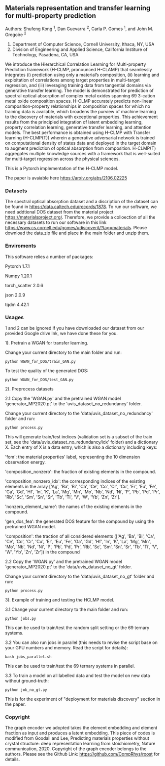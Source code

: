 ## Materials representation and transfer learning for multi-property prediction

Authors: Shufeng Kong <sup>1</sup>, Dan Guevarra <sup>2</sup>, Carla P. Gomes <sup>1</sup>, and John M. Gregoire <sup>2</sup>
1) Department of Computer Science, Cornell University, Ithaca, NY, USA
2) Division of Engineering and Applied Science, 
   California Institure of Technology, Pasadena, CA, USA
   
We introduce the Hierarchical Correlation Learning for Multi-property Prediction framework (H-CLMP, pronounced H-CLAMP) that seamlessly integrates (i) prediction using only a material’s composition, (ii) learning and exploitation of correlations among target properties in multi-target regression, and (iii) leveraging training data from tangential domains via generative transfer learning. The model is demonstrated for prediction of spectral optical absorption of complex metal oxides spanning 69 3-cation metal oxide composition spaces. H-CLMP accurately predicts non-linear composition-property relationships in composition spaces for which no training data is available, which broadens the purview of machine learning to the discovery of materials with exceptional properties. This achievement results from the principled integration of latent embedding learning, property correlation learning, generative transfer learning, and attention models. The best performance is obtained using H-CLMP with Transfer learning (H-CLMP(T)) wherein a generative adversarial network is trained on computational density of states data and deployed in the target domain to augment prediction of optical absorption from composition. H-CLMP(T) aggregates multiple knowledge sources with a framework that is well-suited for multi-target regression across the physical sciences.

This is a Pytorch implementation of the H-CLMP model. 

The paper is avaiable here https://arxiv.org/abs/2106.02225

### Datasets 

The spectral optical absorption dataset and a discription of the dataset can be found in https://data.caltech.edu/records/1878. To run our software, we need addtional DOS dataset from the material project https://materialsproject.org/. Therefore, we provide a colloection of all the necessary datasets to run our software in this link https://www.cs.cornell.edu/gomes/udiscoverit/?tag=materials. Please download the data.zip file and place in the main folder and unzip them.

### Enviroments

This software relies a number of packages:

Pytorch 1.7.1

Numpy 1.20.1

torch_scatter 2.0.6

json 2.0.9

tqdm 4.42.1

### Usages
1 and 2 can be ignored if you have downloaded our dataset from our provided Google drive lnk, we have done 
these for you. 

1). Pretrain a WGAN for transfer learning.

Change your current directory to the main folder and run:
```shell script
python WGAN_for_DOS/train_GAN.py
```

To test the quality of the generated DOS:
```shell script
python WGAN_for_DOS/test_GAN.py
```

2). Preprocess datasets

2.1 Copy the 'WGAN.py' and the pretrained WGAN model 'generator_MP2020.pt' to the 
'uvis_dataset_no_redundancy' folder.

Change your current directory  to the 'data/uvis_dataset_no_redundancy' folder and run:
```shell script
python process.py
```
This will generate train/test indices (validation set is a subset of the train set, see the 'data/uvis_dataset_no_redundancy/idx' folder) and 
a dictionary X. Each entry of X is a data entry, which is also a dictionary including keys: 

'fom': the material properties' label, representing the 10 dimension observation energy.

'composition_nonzero': the fraction of existing elements in the compound.

'composition_nonzero_idx': the corresponding indices of the existing elements 
in the array ['Ag', 'Ba', 'Bi', 'Ca', 'Ce', 'Co', 'Cr', 'Cu', 'Er', 'Eu', 'Fe', 'Ga', 'Gd', 'Hf', 'In', 'K', 'La', 'Mg', 'Mn', 'Mo', 'Nb',
             'Nd', 'Ni', 'P', 'Pb', 'Pd', 'Pr', 'Rb', 'Sc', 'Sm', 'Sn', 'Sr', 'Tb', 'Ti', 'V', 'W', 'Yb', 'Zn', 'Zr'].

'nonzero_element_name': the names of the existing elements in the compound.

'gen_dos_fea': the generated DOS feature for the compound by using the pretrained WGAN
model.

'composition': the traction of all considered elements (['Ag', 'Ba', 'Bi', 'Ca', 'Ce', 'Co', 'Cr', 'Cu', 'Er', 'Eu', 'Fe', 'Ga', 'Gd', 'Hf', 'In', 'K', 'La', 'Mg', 'Mn', 'Mo', 'Nb',
             'Nd', 'Ni', 'P', 'Pb', 'Pd', 'Pr', 'Rb', 'Sc', 'Sm', 'Sn', 'Sr', 'Tb', 'Ti', 'V', 'W', 'Yb', 'Zn', 'Zr']) in the compound
 
2.2 Copy the 'WGAN.py' and the pretrained WGAN model 'generator_MP2020.pt' to the 
'data/uvis_dataset_no_gt' folder.

Change your current directory  to the 'data/uvis_dataset_no_gt' folder and run:
```shell script
python process.py
```

3). Example of training and testing the HCLMP model.

3.1 Change your current directory to the main folder and run:
```shell script
python jobs.py
```
This can be used to train/test the random split setting or the 69 ternary systems.

3.2 You can also run jobs in parallel (this needs to revise the script base on
your GPU numbers and memory. Read the script for details):
```shell script
bash jobs_parallel.sh
```
This can be used to train/test the 69 ternary systems in parallel.

3.3 To train a model on all labelled data and test the model on new data without ground-truth:
```shell script
python job_no_gt.py
```
This is for the experiment of "deployment for materials discovery" section in the paper.


### Copyright

The graph encoder we adopted takes the element embedding and element fraction as input and produces a latent embedding.
This piece of codes is modified from Goodall and Lee, Predicting materials properties without crystal structure: 
deep representation learning from stoichiometry, Nature communication, 2020. Copyright of the graph encoder belongs to the authors. 
Please see the Github Link: https://github.com/CompRhys/roost for details.




